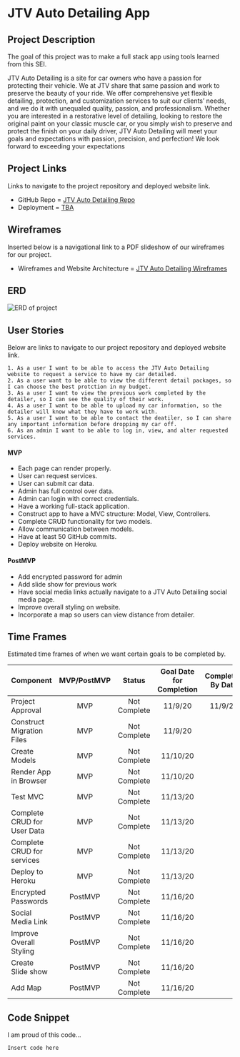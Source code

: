 # JTV Auto Detailing App

## Project Description

The goal of this project was to make a full stack app using tools learned from this SEI.  

JTV Auto Detailing is a site for car owners who have a passion for protecting their vehicle. We at JTV share that same passion and work to preserve the beauty of your ride. We offer comprehensive yet flexible detailing, protection, and customization services to suit our clients’ needs, and we do it with unequaled quality, passion, and professionalism. Whether you are interested in a restorative level of detailing, looking to restore the original paint on your classic muscle car, or you simply wish to preserve and protect the finish on your daily driver, JTV Auto Detailing will meet your goals and expectations with passion, precision, and perfection! We look forward to exceeding your expectations

## Project Links

Links to navigate to the project repository and deployed website link. 

- GitHub Repo = [JTV Auto Detailing Repo](https://github.com/Jonny2424/JTVAutoDetailing)
- Deployment = [TBA]() 

## Wireframes

Inserted below is a navigational link to a PDF slideshow of our wireframes for our project.

- Wireframes and Website Architecture = [JTV Auto Detailing Wireframes](https://docs.google.com/presentation/d/1hKDQry8jhGIIsAzt4RU7GAvs33cfLsOFxE6a6iSOaH0/edit?usp=sharing)

## ERD

![ERD of project](https://i.imgur.com/aTd8hUC.png)

## User Stories

Below are links to navigate to our project repository and deployed website link. 

	1. As a user I want to be able to access the JTV Auto Detailing website to request a service to have my car detailed.
	2. As a user want to be able to view the different detail packages, so I can choose the best protction in my budget.
	3. As a user I want to view the previous work completed by the detailer, so I can see the quality of their work.
	4. As a user I want to be able to upload my car information, so the detailer will know what they have to work with.
	5. As a user I want to be able to contact the deatiler, so I can share any important information before dropping my car off.
  	6. As an admin I want to be able to log in, view, and alter requested services.

#### MVP
- Each page can render properly.
- User can request services. 
- User can submit car data.
- Admin has full control over data.
- Admin can login with correct credentials.
- Have a working full-stack application.
- Construct app to have a MVC structure: Model, View, Controllers.
- Complete CRUD functionality for two models. 
- Allow communication between models.
- Have at least 50 GitHub commits.
- Deploy website on Heroku.


#### PostMVP 
- Add encrypted password for admin
- Add slide show for previous work
- Have social media links actually navigate to a JTV Auto Detailing social media page.
- Improve overall styling on website. 
- Incorporate a map so users can view distance from detailer.


## Time Frames

Estimated time frames of when we want certain goals to be completed by. 

| Component | MVP/PostMVP | Status | Goal Date for Completion | Completed By Date |
| --- | :---: | :---: | :---: | :---: |
| Project Approval | MVP | Not Complete | 11/9/20 | 11/9/20 |
| Construct Migration Files | MVP | Not Complete | 11/9/20 |  |
| Create Models  | MVP | Not Complete | 11/10/20 |  |
| Render App in Browser | MVP | Not Complete | 11/10/20 |  |
| Test MVC  | MVP | Not Complete | 11/13/20 |  |
| Complete CRUD for User Data  | MVP | Not Complete | 11/13/20 |  |
| Complete CRUD for services  | MVP | Not Complete | 11/13/20 |  |
| Deploy to Heroku  | MVP | Not Complete | 11/13/20 |  |
| Encrypted Passwords  | PostMVP | Not Complete | 11/16/20 |  |
| Social Media Link | PostMVP | Not Complete | 11/16/20 |  |
| Improve Overall Styling | PostMVP | Not Complete | 11/16/20 |  |
| Create Slide show | PostMVP | Not Complete | 11/16/20 |  |
| Add Map | PostMVP | Not Complete | 11/16/20|  |


## Code Snippet  

I am proud of this code... 

```
Insert code here

```
